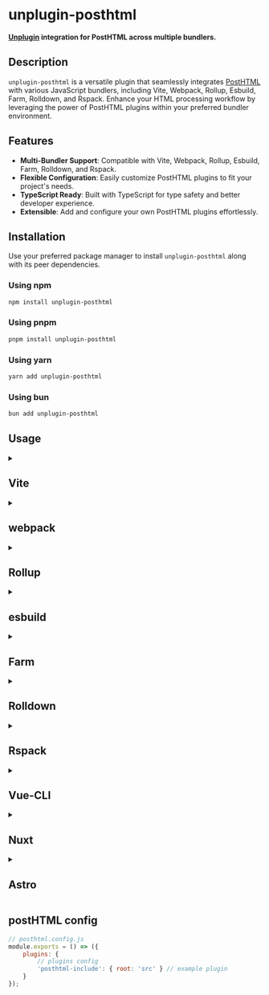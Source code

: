 # unplugin-posthtml

**[Unplugin](https://github.com/unjs/unplugin) integration for PostHTML across multiple bundlers.**

## Description

`unplugin-posthtml` is a versatile plugin that seamlessly integrates [PostHTML](https://github.com/posthtml/posthtml) with various JavaScript bundlers, including Vite, Webpack, Rollup, Esbuild, Farm, Rolldown, and Rspack. Enhance your HTML processing workflow by leveraging the power of PostHTML plugins within your preferred bundler environment.

## Features

- **Multi-Bundler Support**: Compatible with Vite, Webpack, Rollup, Esbuild, Farm, Rolldown, and Rspack.
- **Flexible Configuration**: Easily customize PostHTML plugins to fit your project's needs.
- **TypeScript Ready**: Built with TypeScript for type safety and better developer experience.
- **Extensible**: Add and configure your own PostHTML plugins effortlessly.

## Installation

Use your preferred package manager to install `unplugin-posthtml` along with its peer dependencies.

### Using npm

```bash
npm install unplugin-posthtml
```

### Using pnpm

```bash
pnpm install unplugin-posthtml
```

### Using yarn

```bash
yarn add unplugin-posthtml
```

### Using bun

```bash
bun add unplugin-posthtml
```

## Usage

<!-- markdownlint-disable MD033 -->
<details><summary><h2>Vite</h2></summary>

```typescript
// vite.config.ts
import posthtml from "unplugin-posthtml/vite";
import { defineConfig } from "vite";

export default defineConfig({
    // ...other configurations
    plugins: [
        posthtml()
    ]
});
```

</details>

<!-- markdownlint-disable MD033 -->
<details><summary><h2>webpack</h2></summary>

```javascript
// webpack.config.js
module.exports = {
    // ...other configurations
    plugins: [
        require('unplugin-posthtml/webpack')({
            // posthtml config
    })
  ]
}
```

</details>

<!-- markdownlint-disable MD033 -->
<details><summary><h2>Rollup</h2></summary>

```javascript
// rollup.config.js
import posthtml from "unplugin-posthtml/rollup";

export default {
    // ...other configurations
    plugins: [
        posthtml()
    ]
};
```

</details>

<!-- markdownlint-disable MD033 -->
<details><summary><h2>esbuild</h2></summary>

```typescript
// esbuild.config.ts
import { build } from "esbuild";
import posthtml from "unplugin-posthtml/esbuild";

build({
    // ...other configurations
    plugins: [
        posthtml()
    ]
});
```

</details>

<!-- markdownlint-disable MD033 -->
<details><summary><h2>Farm</h2></summary>

```typescript
// farm.config.ts
import { defineConfig } from "@farmfe/core";
import posthtml from "unplugin-posthtml/farm";

export default defineConfig({
    // ...other configurations
    plugins: [
        posthtml()
    ]
});
```

</details>

<!-- markdownlint-disable MD033 -->
<details><summary><h2>Rolldown</h2></summary>

```typescript
// rolldown.config.ts
import posthtml from "unplugin-posthtml/rolldown";

export default {
    // ...other configurations
    plugins: [
        posthtml()
    ]
};
```

</details>

<!-- markdownlint-disable MD033 -->
<details><summary><h2>Rspack</h2></summary>

```typescript
// rspack.config.ts
module.exports = {
    // ...other configurations
    plugins: [
        require('unplugin-posthtml/rspack')({
            // posthtml config
    })
  ]
}
```

</details>

<!-- markdownlint-disable MD033 -->
<details><summary><h2>Vue-CLI</h2></summary>

```typescript
// vue.config.js
module.exports = {
    // ...other configurations
    configureWebpack: {
        plugins: [
            require('unplugin-posthtml/webpack')({
                // posthtml config
            })
        ]
    }
}
```

</details>

<!-- markdownlint-disable MD033 -->
<details><summary><h2>Nuxt</h2></summary>

```typescript
// nuxt.config.ts
export default defineNuxtConfig({
    // ...other configurations
    modules: [
        ['unplugin-posthtml/nuxt', ]
  ]
})
```

</details>

<!-- markdownlint-disable MD033 -->
<details><summary><h2>Astro</h2></summary>

```typescript
// astro.config.mjs
import { defineConfig } from 'astro/config'
import posthtml from 'unplugin-posthtml/astro'

// https://astro.build/config
export default defineConfig({
    // ...other configurations
    integrations: [
        posthtml()
    ]
})
```

</details>

## postHTML config

```javascript
// posthtml.config.js
module.exports = () => ({
    plugins: {
        // plugins config
        'posthtml-include': { root: 'src' } // example plugin
    }
});
```

